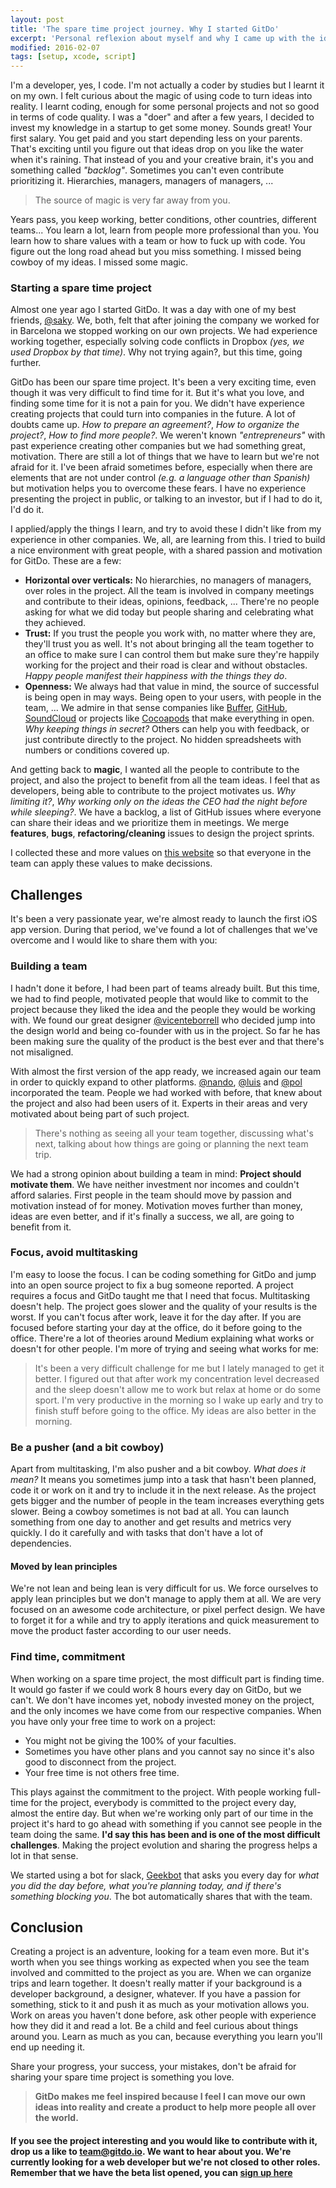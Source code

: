 ```yaml
---
layout: post
title: 'The spare time project journey. Why I started GitDo'
excerpt: 'Personal reflexion about myself and why I came up with the idea of investing my spare time working on GitDo'
modified: 2016-02-07
tags: [setup, xcode, script]
---
```


I'm a developer, yes, I code. I'm not actually a coder by studies but I learnt it on my own. I felt curious about the magic of using code to turn ideas into reality. I learnt coding, enough for some personal projects and not so good in terms of code quality. I was a "doer" and after a few years, I decided to invest my knowledge in a startup to get some money. Sounds great! Your first salary. You get paid and you start depending less on your parents. That's exciting until you figure out that ideas drop on you like the water when it's raining. That instead of you and your creative brain, it's you and something called _"backlog"_. Sometimes you can't even contribute prioritizing it. Hierarchies, managers, managers of managers, ...

> The source of magic is very far away from you.

Years pass, you keep working, better conditions, other countries, different teams... You learn a lot, learn from people more professional than you. You learn how to share values with a team or how to fuck up with code. You figure out the long road ahead but you miss something. I missed being cowboy of my ideas. I missed some magic.

### Starting a spare time project

Almost one year ago I started GitDo. It was a day with one of my best friends, [@saky](https://twitter.com/saky). We, both, felt that after joining the company we worked for in Barcelona we stopped working on our own projects. We had experience working together, especially solving code conflicts in Dropbox _(yes, we used Dropbox by that time)_. Why not trying again?, but this time, going further.

GitDo has been our spare time project. It's been a very exciting time, even though it was very difficult to find time for it. But it's what you love, and finding some time for it is not a pain for you. We didn't have experience creating projects that could turn into companies in the future. A lot of doubts came up. _How to prepare an agreement?_, _How to organize the project?_, _How to find more people?_. We weren't known _"entrepreneurs"_ with past experience creating other companies but we had something great, motivation. There are still a lot of things that we have to learn but we're not afraid for it. I've been afraid sometimes before, especially when there are elements that are not under control _(e.g. a language other than Spanish)_ but motivation helps you to overcome these fears. I have no experience presenting the project in public, or talking to an investor, but if I had to do it, I'd do it.

I applied/apply the things I learn, and try to avoid these I didn't like from my experience in other companies. We, all, are learning from this. I tried to build a nice environment with great people, with a shared passion and motivation for GitDo. These are a few:

- **Horizontal over verticals:** No hierarchies, no managers of managers, over roles in the project. All the team is involved in company meetings and contribute to their ideas, opinions, feedback, ... There're no people asking for what we did today but people sharing and celebrating what they achieved.
- **Trust:** If you trust the people you work with, no matter where they are, they'll trust you as well. It's not about bringing all the team together to an office to make sure I can control them but make sure they're happily working for the project and their road is clear and without obstacles. _Happy people manifest their happiness with the things they do_.
- **Openness:** We always had that value in mind, the source of successful is being open in may ways. Being open to your users, with people in the team, ... We admire in that sense companies like [Buffer](https://buffer.com/), [GitHub](https://github.com), [SoundCloud](https://soundcloud.com) or projects like [Cocoapods](https://cocoapods.org) that make everything in open. _Why keeping things in secret?_ Others can help you with feedback, or just contribute directly to the project. No hidden spreadsheets with numbers or conditions covered up.

And getting back to **magic**, I wanted all the people to contribute to the project, and also the project to benefit from all the team ideas. I feel that as developers, being able to contribute to the project motivates us. _Why limiting it?_, _Why working only on the ideas the CEO had the night before while sleeping?_. We have a backlog, a list of GitHub issues where everyone can share their ideas and we prioritize them in meetings. We merge **features**, **bugs**, **refactoring/cleaning** issues to design the project sprints.

I collected these and more values on [this website](http://gitdo.io/values/) so that everyone in the team can apply these values to make decissions.

## Challenges

It's been a very passionate year, we're almost ready to launch the first iOS app version. During that period, we've found a lot of challenges that we've overcome and I would like to share them with you:

### Building a team

I hadn't done it before, I had been part of teams already built. But this time, we had to find people, motivated people that would like to commit to the project because they liked the idea and the people they would be working with. We found our great designer [@vicenteborrell](https://twitter.com/vicenteborrell) who decided jump into the design world and being co-founder with us in the project. So far he has been making sure the quality of the product is the best ever and that there's not misaligned.

With almost the first version of the app ready, we increased again our team in order to quickly expand to other platforms. [@nando](https://twitter.com/nandodelauni), [@luis](https://twitter.com/mayoral) and [@pol](https://twitter.com/poolqf) incorporated the team. People we had worked with before, that knew about the project and also had been users of it. Experts in their areas and very motivated about being part of such project.

> There's nothing as seeing all your team together, discussing what's next, talking about how things are going or planning the next team trip.

We had a strong opinion about building a team in mind: **Project should motivate them**. We have neither investment nor incomes and couldn't afford salaries. First people in the team should move by passion and motivation instead of for money. Motivation moves further than money, ideas are even better, and if it's finally a success, we all, are going to benefit from it.

### Focus, avoid multitasking

I'm easy to loose the focus. I can be coding something for GitDo and jump into an open source project to fix a bug someone reported. A project requires a focus and GitDo taught me that I need that focus. Multitasking doesn't help. The project goes slower and the quality of your results is the worst. If you can't focus after work, leave it for the day after. If you are focused before starting your day at the office, do it before going to the office. There're a lot of theories around Medium explaining what works or doesn't for other people. I'm more of trying and seeing what works for me:

> It's been a very difficult challenge for me but I lately managed to get it better. I figured out that after work my concentration level decreased and the sleep doesn't allow me to work but relax at home or do some sport. I'm very productive in the morning so I wake up early and try to finish stuff before going to the office. My ideas are also better in the morning.

### Be a pusher (and a bit cowboy)

Apart from multitasking, I'm also pusher and a bit cowboy. _What does it mean?_ It means you sometimes jump into a task that hasn't been planned, code it or work on it and try to include it in the next release. As the project gets bigger and the number of people in the team increases everything gets slower. Being a cowboy sometimes is not bad at all. You can launch something from one day to another and get results and metrics very quickly. I do it carefully and with tasks that don't have a lot of dependencies.

#### Moved by lean principles

We're not lean and being lean is very difficult for us. We force ourselves to apply lean principles but we don't manage to apply them at all. We are very focused on an awesome code architecture, or pixel perfect design. We have to forget it for a while and try to apply iterations and quick measurement to move the product faster according to our user needs.

### Find time, commitment

When working on a spare time project, the most difficult part is finding time. It would go faster if we could work 8 hours every day on GitDo, but we can't. We don't have incomes yet, nobody invested money on the project, and the only incomes we have come from our respective companies. When you have only your free time to work on a project:

- You might not be giving the 100% of your faculties.
- Sometimes you have other plans and you cannot say no since it's also good to disconnect from the project.
- Your free time is not others free time.

This plays against the commitment to the project. With people working full-time for the project, everybody is committed to the project every day, almost the entire day. But when we're working only part of our time in the project it's hard to go ahead with something if you cannot see people in the team doing the same. **I'd say this has been and is one of the most difficult challenges**. Making the project evolution and sharing the progress helps a lot in that sense.

We started using a bot for slack, [Geekbot](https://geekbot.io/) that asks you every day for _what you did the day before, what you're planning today, and if there's something blocking you_. The bot automatically shares that with the team.

## Conclusion

Creating a project is an adventure, looking for a team even more. But it's worth when you see things working as expected when you see the team involved and committed to the project as you are. When we can organize trips and learn together. It doesn't really matter if your background is a developer background, a designer, whatever. If you have a passion for something, stick to it and push it as much as your motivation allows you. Work on areas you haven't done before, ask other people with experience how they did it and read a lot. Be a child and feel curious about things around you. Learn as much as you can, because everything you learn you'll end up needing it.

Share your progress, your success, your mistakes, don't be afraid for sharing your spare time project is something you love.

> **GitDo makes me feel inspired because I feel I can move our own ideas into reality and create a product to help more people all over the world.**

#### If you see the project interesting and you would like to contribute with it, drop us a like to [team@gitdo.io](mailto://team@gitdo.io). We want to hear about you. We're currently looking for a web developer but we're not closed to other roles. Remember that we have the beta list opened, you can [sign up here](http://gitdo.io)
